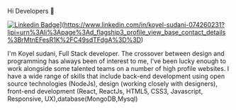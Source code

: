 Hi Developers 👋

[![Linkedin Badge](https://img.shields.io/badge/-Koyel-blue?style=flat-square&logo=Linkedin&logoColor=white&link=https://www.linkedin.com/in/koyel-sudani-64a97159/)]([https://www.linkedin.com/in/koyel-sudani-074260231/)](https://www.linkedin.com/in/koyel-sudani-074260231?lipi=urn%3Ali%3Apage%3Ad_flagship3_profile_view_base_contact_details%3BrMtnEFesR1K%2FC49sdTFdgA%3D%3D)
 
I'm Koyel sudani,
Full Stack developer.
The crossover between design and programming has always been of interest to me, I've been lucky enough to work alongside some talented teams on a number of high profile websites. I have a wide range of skills that include back-end development using open source technologies (NodeJs), design (working closely with designers), front-end development (React, ReactJs, HTML5, CSS3, Javascript, Responsive, UX),database(MongoDB,Mysql)
